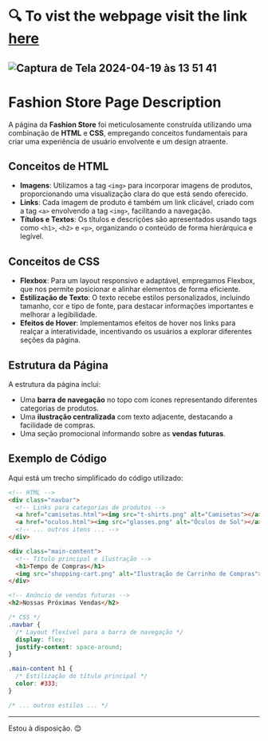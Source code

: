 # 🔍 To vist the webpage visit the link [here](https://fashionstorehtml.netlify.app)
![Captura de Tela 2024-04-19 às 13 51 41](https://github.com/Iuryppedrosa/Fashion-Store-HTML-CSS/assets/89420889/49fc6bcb-8a22-45d9-a3b6-830c59eb0b89)
---

# Fashion Store Page Description

A página da **Fashion Store** foi meticulosamente construída utilizando uma combinação de **HTML** e **CSS**, empregando conceitos fundamentais para criar uma experiência de usuário envolvente e um design atraente.

## Conceitos de HTML

- **Imagens**: Utilizamos a tag `<img>` para incorporar imagens de produtos, proporcionando uma visualização clara do que está sendo oferecido.
- **Links**: Cada imagem de produto é também um link clicável, criado com a tag `<a>` envolvendo a tag `<img>`, facilitando a navegação.
- **Títulos e Textos**: Os títulos e descrições são apresentados usando tags como `<h1>`, `<h2>` e `<p>`, organizando o conteúdo de forma hierárquica e legível.

## Conceitos de CSS

- **Flexbox**: Para um layout responsivo e adaptável, empregamos Flexbox, que nos permite posicionar e alinhar elementos de forma eficiente.
- **Estilização de Texto**: O texto recebe estilos personalizados, incluindo tamanho, cor e tipo de fonte, para destacar informações importantes e melhorar a legibilidade.
- **Efeitos de Hover**: Implementamos efeitos de hover nos links para realçar a interatividade, incentivando os usuários a explorar diferentes seções da página.

## Estrutura da Página

A estrutura da página inclui:

- Uma **barra de navegação** no topo com ícones representando diferentes categorias de produtos.
- Uma **ilustração centralizada** com texto adjacente, destacando a facilidade de compras.
- Uma seção promocional informando sobre as **vendas futuras**.

## Exemplo de Código

Aqui está um trecho simplificado do código utilizado:

```html
<!-- HTML -->
<div class="navbar">
  <!-- Links para categorias de produtos -->
  <a href="camisetas.html"><img src="t-shirts.png" alt="Camisetas"></a>
  <a href="oculos.html"><img src="glasses.png" alt="Óculos de Sol"></a>
  <!-- ... outros itens ... -->
</div>

<div class="main-content">
  <!-- Título principal e ilustração -->
  <h1>Tempo de Compras</h1>
  <img src="shopping-cart.png" alt="Ilustração de Carrinho de Compras">
</div>

<!-- Anúncio de vendas futuras -->
<h2>Nossas Próximas Vendas</h2>
```

```css
/* CSS */
.navbar {
  /* Layout flexível para a barra de navegação */
  display: flex;
  justify-content: space-around;
}

.main-content h1 {
  /* Estilização do título principal */
  color: #333;
}

/* ... outros estilos ... */
```

---
Estou à disposição. 😊
